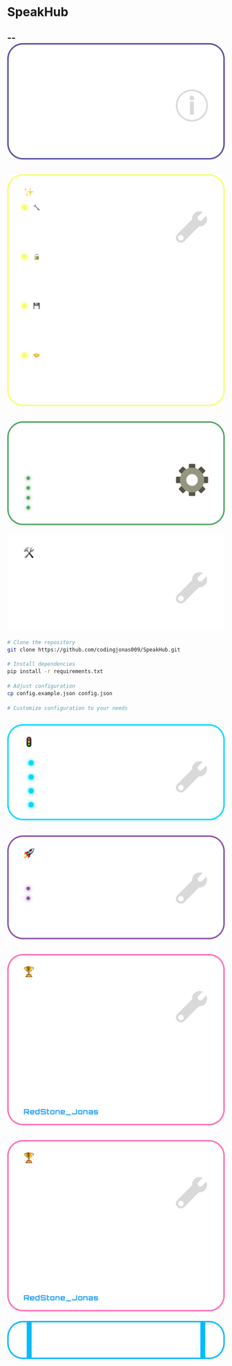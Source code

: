 # SpeakHub
--
[![Introduction](assets/Introduction.png)](assets/Introduction.png)
--
[![Core Features](assets/Core_features.png)](assets/Core_features.png)
--
[![Configuration](assets/Configuration.png)](assets/Configuration.png)
--
[![Installation](assets/Installation.png)](assets/Installation.png)

```bash
# Clone the repository
git clone https://github.com/codingjonas009/SpeakHub.git

# Install dependencies
pip install -r requirements.txt

# Adjust configuration
cp config.example.json config.json

# Customize configuration to your needs
```



[![Quick Start](assets/Quick_Sart.png)](assets/Quick_Sart.png)
--
[![Technology Stack](assets/Technology_Stack.png)](assets/Technology_Stack.png)
--
[![Developer_Highlight](assets/Developer_Highlight.png)](assets/Developer_Highlight.png)
--
[![Developed By](assets/Developer_Highlight.png)](assets/Developer_Highlight.png)
--
[![Join Our Discord](assets/Join_our_Discord.png)](https://discord.gg/YOUR_DISCORD_INVITE_LINK)
